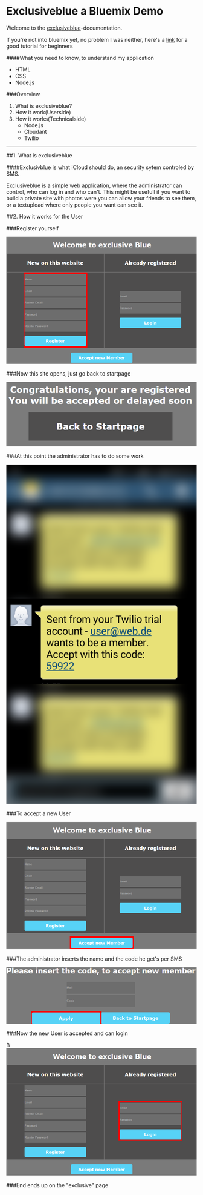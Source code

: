 Exclusiveblue a Bluemix Demo
===========

Welcome to the [exclusiveblue]-documentation.

If you're not into bluemix yet, no problem I was neither, here's a [link] for a good tutorial for beginners

####What you need to know, to understand my application
  - HTML
  - CSS
  - Node.js

###Overview
1. What is exclusiveblue?
2. How it work(Userside)
3. How it works(Technicalside)
    - Node.js
    - Cloudant
    - Twilio
    
__________________________________________________________________________

##1. What is exclusiveblue


####Exclusivblue is what iCloud should do, an security sytem controled by SMS. 


Exclusiveblue is a simple web application, where the administrator can control, who can log in and who can't.
This might be usefull if you want to build a private site with photos were you can allow your friends to see them, or a textupload where only people you want can see it.


##2. How it works for the User

###Register yourself 

![alt tag](https://raw.githubusercontent.com/SNiewierra/exclusiveblue/master/imageFiles/register.png)


###Now this site opens, just go back to startpage

![alt tag](https://raw.githubusercontent.com/SNiewierra/exclusiveblue/master/imageFiles/registered.png)


###At this point the administrator has to do some work

![alt tag](https://raw.githubusercontent.com/SNiewierra/exclusiveblue/master/imageFiles/screen.png)


###To accept a new User

![alt tag](https://raw.githubusercontent.com/SNiewierra/exclusiveblue/master/imageFiles/accept.png)


###The administrator inserts the name and the code he get's per SMS

![alt tag](https://raw.githubusercontent.com/SNiewierra/exclusiveblue/master/imageFiles/apply.png)


###Now the new User is accepted and can login

B![alt tag](https://raw.githubusercontent.com/SNiewierra/exclusiveblue/master/imageFiles/login.png)


###End ends up on the "exclusive" page





[exclusiveblue]:https://silasnode.mybluemix.net
[link]:https://github.com/JDihlmann/moodlocator/
